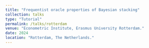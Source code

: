 ```yaml
---
title: "Frequentist oracle properties of Bayesian stacking"
collection: talks
type: "Tutorial"
permalink: /talks/rotterdam
venue: "Econometric Institute, Erasmus University Rotterdam."
date: 2024
location: "Rotterdam, The Netherlands."
---
```


